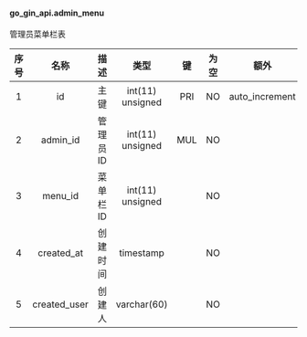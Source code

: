 #### go_gin_api.admin_menu 
管理员菜单栏表

| 序号 | 名称 | 描述 | 类型 | 键 | 为空 | 额外 | 默认值 |
| :--: | :--: | :--: | :--: | :--: | :--: | :--: | :--: |
| 1 | id | 主键 | int(11) unsigned | PRI | NO | auto_increment |  |
| 2 | admin_id | 管理员ID | int(11) unsigned | MUL | NO |  | 0 |
| 3 | menu_id | 菜单栏ID | int(11) unsigned |  | NO |  | 0 |
| 4 | created_at | 创建时间 | timestamp |  | NO |  | CURRENT_TIMESTAMP |
| 5 | created_user | 创建人 | varchar(60) |  | NO |  |  |
